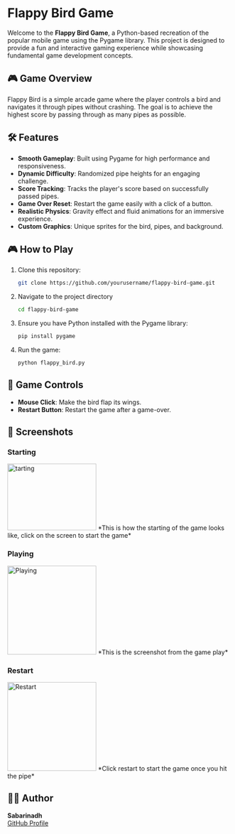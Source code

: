 # Flappy Bird Game

Welcome to the **Flappy Bird Game**, a Python-based recreation of the popular mobile game using the Pygame library. This project is designed to provide a fun and interactive gaming experience while showcasing fundamental game development concepts.

## 🎮 Game Overview

Flappy Bird is a simple arcade game where the player controls a bird and navigates it through pipes without crashing. The goal is to achieve the highest score by passing through as many pipes as possible.

## 🛠️ Features

- **Smooth Gameplay**: Built using Pygame for high performance and responsiveness.
- **Dynamic Difficulty**: Randomized pipe heights for an engaging challenge.
- **Score Tracking**: Tracks the player's score based on successfully passed pipes.
- **Game Over Reset**: Restart the game easily with a click of a button.
- **Realistic Physics**: Gravity effect and fluid animations for an immersive experience.
- **Custom Graphics**: Unique sprites for the bird, pipes, and background.

## 🎮 How to Play

1. Clone this repository:
   ```bash
   git clone https://github.com/yourusername/flappy-bird-game.git
2. Navigate to the project directory
   ```bash
   cd flappy-bird-game
3. Ensure you have Python installed with the Pygame library:
   ```bash
   pip install pygame
4. Run the game:
   ```bash
   python flappy_bird.py

## 🎨 Game Controls

- **Mouse Click**: Make the bird flap its wings.
- **Restart Button**: Restart the game after a game-over.

## 📸 Screenshots

### Starting
<img src="image/SSstart.png" alt="tarting" width="200" height="150"/>
*This is how the starting of the game looks like, click on the screen to start the game*

### Playing 
<img src="image/SSplay.png" alt="Playing" width="200"/>
*This is the screenshot from the game play*

### Restart
<img src="image/SSrestart.png" alt="Restart" width="200"/>
*Click restart to start the game once you hit the pipe*

## 🧑‍💻 Author

**Sabarinadh**  
[GitHub Profile](https://github.com/Sabarinadh2002)

